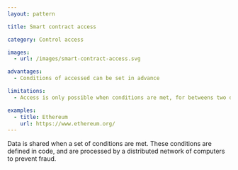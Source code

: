 ```yaml
---
layout: pattern

title: Smart contract access

category: Control access

images:
  - url: /images/smart-contract-access.svg

advantages:
  - Conditions of accessed can be set in advance

limitations:
  - Access is only possible when conditions are met, for betweens two dates

examples:
  - title: Ethereum
    url: https://www.ethereum.org/
---
```


Data is shared when a set of conditions are met. These conditions are defined in code, and are processed by a distributed network of computers to prevent fraud.
